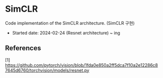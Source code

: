 # SimCLR
Code implementation of the SimCLR architecture.  (SimCLR 구현)
  
- Started date: 2024-02-24 (Resnet architecture) ~ ing
## References
[1] https://github.com/pytorch/vision/blob/1fda0e850a2ff5dca7f10a2e12286c87645d6760/torchvision/models/resnet.py
